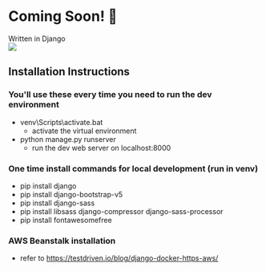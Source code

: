 # Coming Soon! 🚧

Written in Django  
[![](https://skillicons.dev/icons?i=django)](https://skillicons.dev)

## Installation Instructions

### You'll use these every time you need to run the dev environment
- venv\Scripts\activate.bat
    - activate the virtual environment
- python manage.py runserver
    - run the dev web server on localhost:8000

### One time install commands for local development (run in venv)
- pip install django
- pip install django-bootstrap-v5
- pip install django-sass
- pip install libsass django-compressor django-sass-processor
- pip install fontawesomefree

### AWS Beanstalk installation
- refer to https://testdriven.io/blog/django-docker-https-aws/




